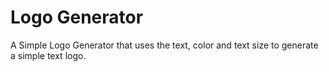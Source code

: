 # Logo Generator

A Simple Logo Generator that uses the text, color and text size to generate a simple text logo.
